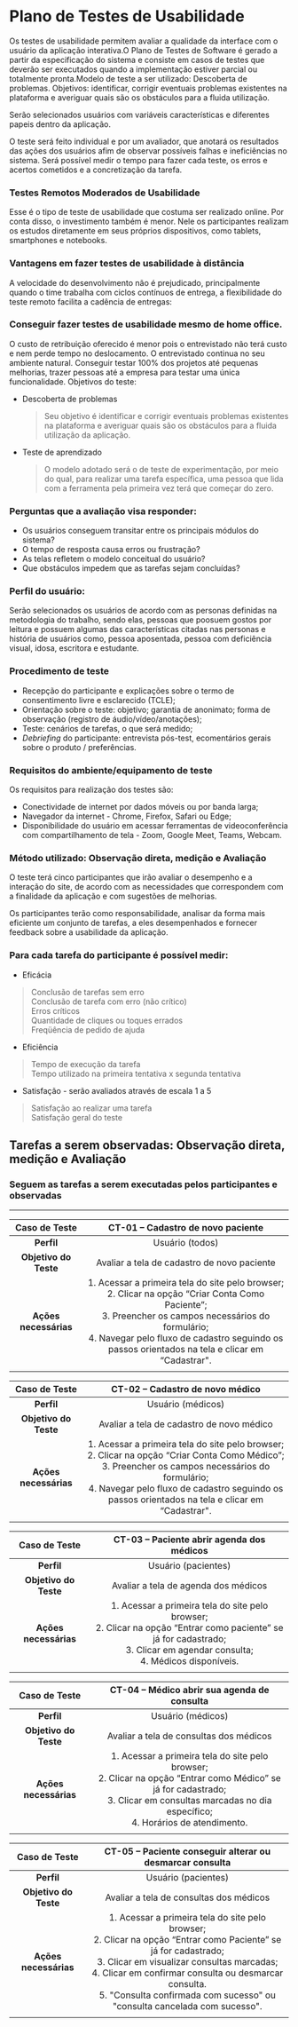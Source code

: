 # Plano de Testes de Usabilidade

Os testes de usabilidade permitem avaliar a qualidade da interface com o usuário da aplicação interativa.O Plano de Testes de Software é gerado a partir da especificação do sistema e consiste em casos de testes que deverão ser executados quando a implementação estiver parcial ou totalmente pronta.Modelo de teste a ser utilizado: Descoberta de problemas. Objetivos: identificar, corrigir eventuais problemas existentes na plataforma e averiguar quais são os obstáculos para a fluida utilização.

Serão selecionados usuários com variáveis características e diferentes papeis dentro da aplicação.

O teste será feito individual e por um avaliador, que anotará os resultados das ações dos usuários afim de observar possíveis falhas e ineficiências no sistema. Será possível medir o tempo para fazer cada teste, os erros e acertos cometidos e a concretização da tarefa.

### Testes Remotos Moderados de Usabilidade
Esse é o tipo de teste de usabilidade que costuma ser realizado online. Por conta disso, o investimento também é menor. Nele os participantes realizam os estudos diretamente em seus próprios dispositivos, como tablets, smartphones e notebooks.

### Vantagens em fazer testes de usabilidade à distância
A velocidade do desenvolvimento não é prejudicado, principalmente quando o time trabalha com ciclos contínuos de entrega, a flexibilidade do teste remoto facilita a cadência de entregas:

### Conseguir fazer testes de usabilidade mesmo de home office.
O custo de retribuição oferecido é menor pois o entrevistado não terá custo e nem perde tempo no deslocamento.
O entrevistado continua no seu ambiente natural.
Conseguir testar 100% dos projetos até pequenas melhorias, trazer pessoas até a empresa para testar uma única funcionalidade.
Objetivos do teste:
- Descoberta de problemas
  > Seu objetivo é identificar e corrigir eventuais problemas existentes na plataforma e averiguar quais são os obstáculos para a fluida utilização da aplicação.
- Teste de aprendizado
  > O modelo adotado será o de teste de experimentação, por meio do qual, para realizar uma tarefa específica, uma pessoa que lida com a ferramenta pela primeira vez terá que começar do zero.

### Perguntas que a avaliação visa responder:
- Os usuários conseguem transitar entre os principais módulos do sistema?
- O tempo de resposta causa erros ou frustração?
- As telas refletem o modelo conceitual do usuário?
- Que obstáculos impedem que as tarefas sejam concluídas?


### Perfil do usuário:
Serão selecionados os usuários de acordo com as personas definidas na metodologia do trabalho, sendo elas, pessoas que poosuem gostos por leitura e possuem algumas das características citadas nas personas e história de usuários como, pessoa aposentada, pessoa com deficiência visual, idosa, escritora e estudante.

### Procedimento de teste
- Recepção do participante e explicações sobre o termo de consentimento livre e esclarecido (TCLE);
- Orientação sobre o teste: objetivo; garantia de anonimato; forma de observação (registro de áudio/vídeo/anotações);
- Teste: cenários de tarefas, o que será medido;
- *Debriefing* do participante: entrevista pós-test, ecomentários gerais sobre o produto / preferências.

### Requisitos do ambiente/equipamento de teste

Os requisitos para realização dos testes são:
- Conectividade de internet por dados móveis ou por banda larga;
- Navegador da internet - Chrome, Firefox, Safari ou Edge;
- Disponibilidade do usuário em acessar ferramentas de videoconferência com compartilhamento de tela - Zoom, Google Meet, Teams, Webcam.


### Método utilizado: Observação direta, medição e Avaliação
O teste terá cinco participantes que irão avaliar o desempenho e a interação do site, de acordo com as necessidades que correspondem com a finalidade da aplicação e com sugestões de melhorias.

Os participantes terão como responsabilidade, analisar da forma mais eficiente um conjunto de tarefas, a eles desempenhados e fornecer feedback sobre a usabilidade da aplicação.

### Para cada tarefa do participante é possível medir:

- Eficácia
> Conclusão de tarefas sem erro<br>
> Conclusão de tarefa com erro (não crítico)<br>
> Erros críticos<br>
> Quantidade de cliques ou toques errados<br>
> Freqüência de pedido de ajuda<br>
- Eficiência
> Tempo de execução da tarefa<br>
> Tempo utilizado na primeira tentativa x segunda tentativa<br>
- Satisfação - serão avaliados através de escala 1 a 5
> Satisfação ao realizar uma tarefa<br>
> Satisfação geral do teste

## Tarefas a serem observadas: Observação direta, medição e Avaliação
### Seguem as tarefas a serem executadas pelos participantes e observadas

-------------------------------------------------------------------------------------------------------------------------------------------------------


| **Caso de Teste** 	| **CT-01 – Cadastro de novo paciente** 	|
|:---:	|:---:	|
| **Perfil** 	| Usuário (todos)	|
| **Objetivo do Teste** 	| Avaliar a tela de cadastro de novo paciente	|
| **Ações necessárias** 	| 1. Acessar a primeira tela do site pelo browser;<br>2. Clicar na opção “Criar Conta Como Paciente”;<br>3. Preencher os campos necessários do formulário;<br>4. Navegar pelo fluxo de cadastro seguindo os passos orientados na tela e clicar em “Cadastrar". 	|
|  	|  	|

| **Caso de Teste** 	| **CT-02 – Cadastro de novo médico** 	|
|:---:	|:---:	|
| **Perfil** 	| Usuário (médicos)	|
| **Objetivo do Teste** 	| Avaliar a tela de cadastro de novo médico	|
| **Ações necessárias** 	| 1. Acessar a primeira tela do site pelo browser;<br>2. Clicar na opção “Criar Conta Como Médico”;<br>3. Preencher os campos necessários do formulário;<br>4. Navegar pelo fluxo de cadastro seguindo os passos orientados na tela e clicar em “Cadastrar". 	|
|  	|  	|

| **Caso de Teste** 	| **CT-03 – Paciente abrir agenda dos médicos** 	|
|:---:	|:---:	|
| **Perfil** 	| Usuário (pacientes)	|
| **Objetivo do Teste** 	| Avaliar a tela de agenda dos médicos	|
| **Ações necessárias** 	| 1. Acessar a primeira tela do site pelo browser;<br>2. Clicar na opção “Entrar como paciente” se já for cadastrado;<br>3. Clicar em agendar consulta;<br>4. Médicos disponíveis. 	|
|  	|  	|

| **Caso de Teste** 	| **CT-04 – Médico abrir sua agenda de consulta** 	|
|:---:	|:---:	|
| **Perfil** 	| Usuário (médicos)	|
| **Objetivo do Teste** 	| Avaliar a tela de consultas dos médicos	|
| **Ações necessárias** 	| 1. Acessar a primeira tela do site pelo browser;<br>2. Clicar na opção “Entrar como Médico” se já for cadastrado;<br>3. Clicar em consultas marcadas no dia específico;<br>4. Horários de atendimento. 	|
|  	|  	|

| **Caso de Teste** 	| **CT-05 – Paciente conseguir alterar ou desmarcar consulta** 	|
|:---:	|:---:	|
| **Perfil** 	| Usuário (pacientes)	|
| **Objetivo do Teste** 	| Avaliar a tela de consultas dos médicos	|
| **Ações necessárias** 	| 1. Acessar a primeira tela do site pelo browser;<br>2. Clicar na opção “Entrar como Paciente” se já for cadastrado;<br>3. Clicar em visualizar consultas marcadas;<br>4. Clicar em confirmar consulta ou desmarcar consulta.<br>5. "Consulta confirmada com sucesso" ou "consulta cancelada com sucesso". 	|
|  	|  	|


